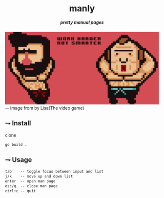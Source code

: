<div align="center">
  
# manly
##### pretty manual pages
</div>

![manly](manly.png)
-- image from by Lisa(The video game)

## ⇁ Install
clone
```bash
go build .
```

## ⇁ Usage
```
tab    -- toggle focus between input and list
j/k    -- move up and down list
enter  -- open man page
esc/q  -- close man page
ctrl+c -- quit
```
